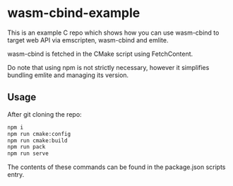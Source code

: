 # wasm-cbind-example

This is an example C repo which shows how you can use wasm-cbind to target web API via emscripten, wasm-cbind and emlite.

wasm-cbind is fetched in the CMake script using FetchContent.

Do note that using npm is not strictly necessary, however it simplifies bundling emlite and managing its version.

## Usage
After git cloning the repo:
```bash
npm i
npm run cmake:config
npm run cmake:build
npm run pack
npm run serve
```

The contents of these commands can be found in the package.json scripts entry.

